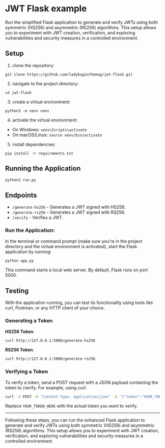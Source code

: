 # JWT Flask example
Run the simplified Flask application to generate and verify JWTs using both symmetric (HS256) and asymmetric (RS256) algorithms. 
This setup allows you to experiment with JWT creation, verification, and exploring vulnerabilities and security measures in a controlled environment.


## Setup

1. clone the repository:
```
git clone https://github.com/ladybuginthemug/jwt-flask.git
```

2. navigate to the project directory:
```
cd jwt-flask
```

3. create a virtual environment:
```
python3 -m venv venv
```
4. activate the virtual environment:
- On Windows: `venv\Scripts\activate`
- On macOS/Linux: `source venv/bin/activate`

5. install dependencies:
```
pip install -r requirements.txt
```

## Running the Application

```bash
python3 run.py
```

## Endpoints

- `/generate-hs256` - Generates a JWT signed with HS256.
- `/generate-rs256` - Generates a JWT signed with RS256.
- `/verify` - Verifies a JWT.



### Run the Application:

In the terminal or command prompt (make sure you're in the project directory and the virtual environment is activated), start the Flask application by running:

```bash
python app.py
```
This command starts a local web server. By default, Flask runs on port 5000.



Testing 
---

With the application running, you can test its functionality using tools like curl, Postman, or any HTTP client of your choice.

### Generating a Token

**HS256 Token**:
```bash
curl http://127.0.0.1:5000/generate-hs256
```

**RS256 Token**:

```bash
curl http://127.0.0.1:5000/generate-rs256
```

### Verifying a Token
 
 
To verify a token, send a POST request with a JSON payload containing the token to /verify. For example, using curl:

```bash
curl -X POST -H "Content-Type: application/json" -d '{"token":"YOUR_TOKEN_HERE"}' http://127.0.0.1:5000/verify
```
Replace `YOUR_TOKEN_HERE` with the actual token you want to verify.


---
Following these steps, you can run the enhanced Flask application to generate and verify JWTs using both symmetric (HS256) and asymmetric (RS256) algorithms. This setup allows you to experiment with JWT creation, verification, and exploring vulnerabilities and security measures in a controlled environment.


